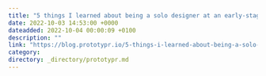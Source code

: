 ```yaml
---
title: "5 things I learned about being a solo designer at an early-stage startup."
date: 2022-10-03 14:53:00 +0000
dateadded: 2022-10-04 00:00:09 +0100
description: ""
link: "https://blog.prototypr.io/5-things-i-learned-about-being-a-solo-designer-at-an-early-stage-startup-e1f9e2c37b29?source=rss----eb297ea1161a---4"
category:
directory: _directory/prototypr.md
---
```

